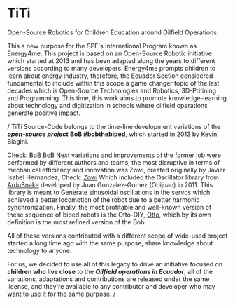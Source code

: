 # TiTi
Open-Source Robotics for Children Education around Oilfield Operations

This a new purpose for the SPE's International Program known as Energy4me. This project is based on an Open-Source Robotic initiative which started at 2013 and has been adapted along the years to different versions according to many developers. 
Energy4me prompts children to learn about energy industry, therefore, the Ecuador Section considered fundamental to include within this scope a game changer topic of the last decades which is Open-Source Technologies and Robotics, 3D-Pritining and Programming. 
This time, this work aims to promote knowledge-learning about technology and digitization in schools where oilfield operations generate positive impact. 

/
TiTi Source-Code belongs to the time-line development variations of the ***open-source project*** **BoB
#bobthebiped**, which started in 2013 by Kevin Biagini.

Check: [BoB](https://www.personalrobots.biz/bob-the-biped-robot/) [BoB](https://www.thingiverse.com/k120189/designs)
Next variations and improvements of the former job were performed by different authors and teams, the 
most disruptive in terms of mechanical efficiency and innovation was Zowi, created originally by Javier 
Isabel Hernandez, Check: [Zowi](https://github.com/JavierIH/zowi)
Which included the Oscillator library from [ArduSnake](https://github.com/Obijuan/ArduSnake/tree/master/ArduSnake)
developed by Juan Gonzalez-Gomez (Obijuan) in 2011. This library is meant to Generate sinusoidal 
oscillations in the servos which achieved a better locomotion of the robot due to a better harmonic 
synchronization.
Finally, the most profitable and well-known version of these sequence of biped robots is the Otto-DIY, 
[Otto](ttps://www.ottodiy.com/), which by its own definition is the most refined version of the Bob. 

All of these versions contributed with a different scope of wide-used project started a long time ago with 
the same purpose, share knowledge about technology to anyone. 

For us, we decided to use all of this legacy to drive an initiative focused on **children who live close**
to the ***Oilfield operations in Ecuador***, all of the variations, adaptations and contributions are released 
under the same license, and they're available to any contributor and developer who may want to use it 
for the same purpose. 
/
